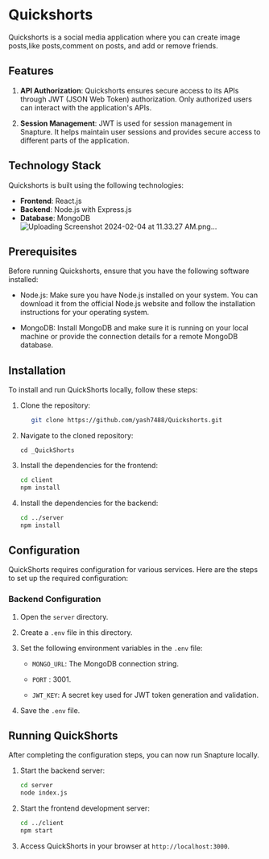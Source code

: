 # Quickshorts

Quickshorts is a social media application where you can create image posts,like posts,comment on posts, and add or remove friends.

## Features


1.  **API Authorization**: Quickshorts ensures secure access to its APIs through JWT (JSON Web Token) authorization. Only authorized users can interact with the application's APIs.
    
2.  **Session Management**: JWT is used for session management in Snapture. It helps maintain user sessions and provides secure access to different parts of the application.
    
 ## Technology Stack

Quickshorts is built using the following technologies:

-   **Frontend**: React.js
-   **Backend**: Node.js with Express.js
-   **Database**: MongoDB
![Uploading Screenshot 2024-02-04 at 11.33.27 AM.png…]()

## Prerequisites

Before running Quickshorts, ensure that you have the following software installed:

-   Node.js: Make sure you have Node.js installed on your system. You can download it from the official Node.js website and follow the installation instructions for your operating system.
    
-   MongoDB: Install MongoDB and make sure it is running on your local machine or provide the connection details for a remote MongoDB database.

## Installation

To install and run QuickShorts locally, follow these steps:

1.  Clone the repository:
    ```sh    
       git clone https://github.com/yash7488/Quickshorts.git
    ```
    
2.  Navigate to the cloned repository:
     
    `cd _QuickShorts` 
    
3.  Install the dependencies for the frontend:
    
    ```sh    
    cd client
    npm install
    ``` 
    
4.  Install the dependencies for the backend:
        
    ```sh    
    cd ../server
    npm install
    ```
    
## Configuration

QuickShorts requires configuration for various services. Here are the steps to set up the required configuration:

### Backend Configuration

1.  Open the `server` directory.
    
2.  Create a `.env` file in this directory.
    
3.  Set the following environment variables in the `.env` file:
    
    -   `MONGO_URL`: The MongoDB connection string.
    
    -   `PORT` : 3001.
                
    -   `JWT_KEY`: A secret key used for JWT token generation and validation.
        
4.  Save the `.env` file.

## Running QuickShorts

After completing the configuration steps, you can now run Snapture locally.

1.  Start the backend server:
	```sh
	cd server 
	node index.js
	```
2. Start the frontend development server:
	```sh
	cd ../client
	npm start
	```
3. Access QuickShorts in your browser at `http://localhost:3000`.


